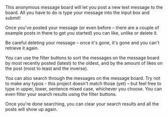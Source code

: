 This anonymous message board will let you post a new text message to the board. All you have to do is type your message into the input box and submit!

Once you've posted your message (or even before – there are a couple of example posts in there to get you started) you can like, unlike or delete it.

Be careful deleting your message – once it's gone, it's gone and you can't retrieve it again.

You can use the filter buttons to sort the messages on the message board by most recently posted (latest) to the oldest, and by the amount of likes on the post (most to least and the inverse).

You can also search through the messages on the message board. Try not to make any typos - this project doesn't match those (yet) – but feel free to type in upper, lower, sentence mixed case, whichever you choose. You can even filter your search results using the filter buttons.

Once you're done searching, you can clear your search results and all the posts will show up again.
